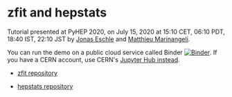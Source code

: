 # zfit and hepstats

Tutorial presented at PyHEP 2020, on July 15, 2020 at 15:10 CET, 06:10 PDT, 18:40 IST, 22:10 JST by [Jonas Eschle](jonas.eschle@cern.ch) and [Matthieu Marinangeli](matthieu.marinangeli@gmail.com).

You can run the demo on a public cloud service called Binder [![Binder](https://mybinder.org/badge_logo.svg)](https://mybinder.org/v2/gh/zfit/PyHEP2020/master). If you have a CERN account, use CERN's [Jupyter Hub instead](https://binder.cern.ch/v2/gh/zfit/PyHEP2020/master).

* [zfit repository](https://github.com/zfit/zfit)

* [hepstats repository](https://github.com/scikit-hep/hepstats)